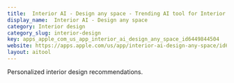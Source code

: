 ```yaml
---
title:  Interior AI - Design any space - Trending AI tool for Interior design
display_name:  Interior AI - Design any space
category: Interior design
category_slug: interior-design
key: apps_apple_com_us_app_interior_ai_design_any_space_id6449844504
website: https://apps.apple.com/us/app/interior-ai-design-any-space/id6449844504
layout: aitool
---
```


Personalized interior design recommendations.
